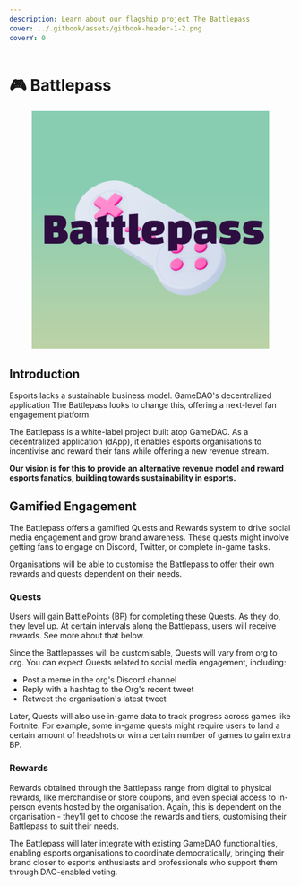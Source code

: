 ```yaml
---
description: Learn about our flagship project The Battlepass
cover: ../.gitbook/assets/gitbook-header-1-2.png
coverY: 0
---
```


# 🎮 Battlepass

<figure><img src="../.gitbook/assets/Copy of random asset test (1).png" alt=""><figcaption></figcaption></figure>

## Introduction

Esports lacks a sustainable business model. GameDAO's decentralized application The Battlepass looks to change this, offering a next-level fan engagement platform.

The Battlepass is a white-label project built atop GameDAO. As a decentralized application (dApp), it enables esports organisations to incentivise and reward their fans while offering a new revenue stream.&#x20;

**Our vision is for this to provide an alternative revenue model and reward esports fanatics, building towards sustainability in esports.**

## Gamified Engagement

The Battlepass offers a gamified Quests and Rewards system to drive social media engagement and grow brand awareness. These quests might involve getting fans to engage on Discord, Twitter, or complete in-game tasks.&#x20;

Organisations will be able to customise the Battlepass to offer their own rewards and quests dependent on their needs.&#x20;

### Quests

Users will gain BattlePoints (BP) for completing these Quests. As they do, they level up. At certain intervals along the Battlepass, users will receive rewards. See more about that below.

Since the Battlepasses will be customisable, Quests will vary from org to org. You can expect Quests related to social media engagement, including:

* Post a meme in the org's Discord channel
* Reply with a hashtag to the Org's recent tweet
* Retweet the organisation's latest tweet

Later, Quests will also use in-game data to track progress across games like Fortnite. For example, some in-game quests might require users to land a certain amount of headshots or win a certain number of games to gain extra BP.&#x20;

### Rewards

Rewards obtained through the Battlepass range from digital to physical rewards, like merchandise or store coupons, and even special access to in-person events hosted by the organisation. Again, this is dependent on the organisation - they'll get to choose the rewards and tiers, customising their Battlepass to suit their needs.&#x20;

The Battlepass will later integrate with existing GameDAO functionalities, enabling esports organisations to coordinate democratically, bringing their brand closer to esports enthusiasts and professionals who support them through DAO-enabled voting.

###

